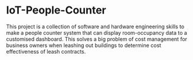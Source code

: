 # IoT-People-Counter
This project is a collection of software and hardware engineering skills to make a people counter system that can display room-occupancy data to a customised dashboard. This solves a big problem of cost management for business owners when leashing out buildings to determine cost effectiveness of leash contracts. 
